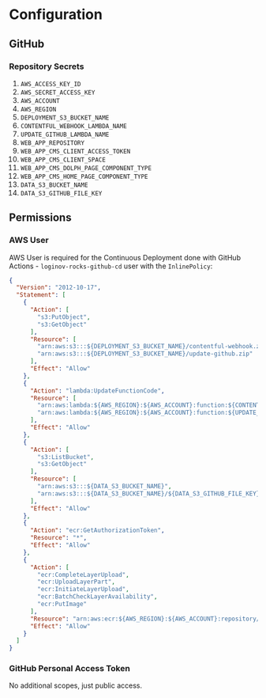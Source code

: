 # Configuration

## GitHub

### Repository Secrets

1. `AWS_ACCESS_KEY_ID`
2. `AWS_SECRET_ACCESS_KEY`
3. `AWS_ACCOUNT`
4. `AWS_REGION`
5. `DEPLOYMENT_S3_BUCKET_NAME`
6. `CONTENTFUL_WEBHOOK_LAMBDA_NAME`
7. `UPDATE_GITHUB_LAMBDA_NAME`
8. `WEB_APP_REPOSITORY`
9. `WEB_APP_CMS_CLIENT_ACCESS_TOKEN`
10. `WEB_APP_CMS_CLIENT_SPACE`
11. `WEB_APP_CMS_DOLPH_PAGE_COMPONENT_TYPE`
12. `WEB_APP_CMS_HOME_PAGE_COMPONENT_TYPE`
13. `DATA_S3_BUCKET_NAME`
14. `DATA_S3_GITHUB_FILE_KEY`

## Permissions

### AWS User

AWS User is required for the Continuous Deployment done with GitHub Actions - `loginov-rocks-github-cd` user with the
`InlinePolicy`:

```json
{
  "Version": "2012-10-17",
  "Statement": [
    {
      "Action": [
        "s3:PutObject",
        "s3:GetObject"
      ],
      "Resource": [
        "arn:aws:s3:::${DEPLOYMENT_S3_BUCKET_NAME}/contentful-webhook.zip",
        "arn:aws:s3:::${DEPLOYMENT_S3_BUCKET_NAME}/update-github.zip"
      ],
      "Effect": "Allow"
    },
    {
      "Action": "lambda:UpdateFunctionCode",
      "Resource": [
        "arn:aws:lambda:${AWS_REGION}:${AWS_ACCOUNT}:function:${CONTENTFUL_WEBHOOK_LAMBDA_NAME}",
        "arn:aws:lambda:${AWS_REGION}:${AWS_ACCOUNT}:function:${UPDATE_GITHUB_LAMBDA_NAME}"
      ],
      "Effect": "Allow"
    },
    {
      "Action": [
        "s3:ListBucket",
        "s3:GetObject"
      ],
      "Resource": [
        "arn:aws:s3:::${DATA_S3_BUCKET_NAME}",
        "arn:aws:s3:::${DATA_S3_BUCKET_NAME}/${DATA_S3_GITHUB_FILE_KEY}"
      ],
      "Effect": "Allow"
    },
    {
      "Action": "ecr:GetAuthorizationToken",
      "Resource": "*",
      "Effect": "Allow"
    },
    {
      "Action": [
        "ecr:CompleteLayerUpload",
        "ecr:UploadLayerPart",
        "ecr:InitiateLayerUpload",
        "ecr:BatchCheckLayerAvailability",
        "ecr:PutImage"
      ],
      "Resource": "arn:aws:ecr:${AWS_REGION}:${AWS_ACCOUNT}:repository/${WEB_APP_REPOSITORY}",
      "Effect": "Allow"
    }
  ]
}
```

### GitHub Personal Access Token

No additional scopes, just public access.
